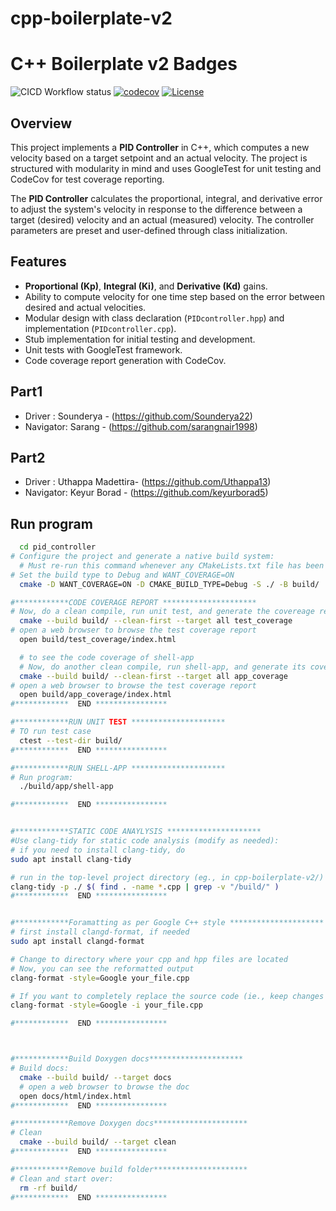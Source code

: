 # cpp-boilerplate-v2

# C++ Boilerplate v2 Badges
![CICD Workflow status](https://github.com/Uthappa13/pid_controller/actions/workflows/run-unit-test-and-upload-codecov.yml/badge.svg) [![codecov](https://codecov.io/gh/Uthappa13/pid_controller/branch/main/graph/badge.svg)](https://codecov.io/gh/Uthappa13/pid_controller) [![License](https://img.shields.io/badge/license-MIT-blue.svg)](LICENSE)




## Overview

This project implements a **PID Controller** in C++, which computes a new velocity based on a target setpoint and an actual velocity. The project is structured with modularity in mind and uses GoogleTest for unit testing and CodeCov for test coverage reporting.

The **PID Controller** calculates the proportional, integral, and derivative error to adjust the system's velocity in response to the difference between a target (desired) velocity and an actual (measured) velocity. The controller parameters are preset and user-defined through class initialization.

## Features

- **Proportional (Kp)**, **Integral (Ki)**, and **Derivative (Kd)** gains.
- Ability to compute velocity for one time step based on the error between desired and actual velocities.
- Modular design with class declaration (`PIDcontroller.hpp`) and implementation (`PIDcontroller.cpp`).
- Stub implementation for initial testing and development.
- Unit tests with GoogleTest framework.
- Code coverage report generation with CodeCov.


## Part1
- Driver : Sounderya - (https://github.com/Sounderya22)
- Navigator: Sarang - (https://github.com/sarangnair1998)

## Part2
- Driver : Uthappa Madettira- (https://github.com/Uthappa13)
- Navigator: Keyur Borad - (https://github.com/keyurborad5)


## Run program
```bash
  cd pid_controller
# Configure the project and generate a native build system:
  # Must re-run this command whenever any CMakeLists.txt file has been changed
# Set the build type to Debug and WANT_COVERAGE=ON
  cmake -D WANT_COVERAGE=ON -D CMAKE_BUILD_TYPE=Debug -S ./ -B build/

#************CODE COVERAGE REPORT *********************
# Now, do a clean compile, run unit test, and generate the covereage report of unit tests
  cmake --build build/ --clean-first --target all test_coverage
# open a web browser to browse the test coverage report
  open build/test_coverage/index.html

  # to see the code coverage of shell-app
  # Now, do another clean compile, run shell-app, and generate its covereage report
  cmake --build build/ --clean-first --target all app_coverage
# open a web browser to browse the test coverage report
  open build/app_coverage/index.html
#************  END ****************

#************RUN UNIT TEST *********************
# TO run test case
  ctest --test-dir build/
#************  END ****************

#************RUN SHELL-APP *********************
# Run program:
  ./build/app/shell-app

#************  END ****************


#************STATIC CODE ANAYLYSIS *********************
#Use clang-tidy for static code analysis (modify as needed):
# if you need to install clang-tidy, do
sudo apt install clang-tidy

# run in the top-level project directory (eg., in cpp-boilerplate-v2/)
clang-tidy -p ./ $( find . -name *.cpp | grep -v "/build/" )
#************  END ****************


#************Foramatting as per Google C++ style *********************
# first install clangd-format, if needed
sudo apt install clangd-format

# Change to directory where your cpp and hpp files are located
# Now, you can see the reformatted output
clang-format -style=Google your_file.cpp

# If you want to completely replace the source code (ie., keep changes in-place) do:
clang-format -style=Google -i your_file.cpp

#************  END ****************



#************Build Doxygen docs*********************
# Build docs:
  cmake --build build/ --target docs
  # open a web browser to browse the doc
  open docs/html/index.html
#************  END ****************

#************Remove Doxygen docs*********************
# Clean
  cmake --build build/ --target clean
#************  END ****************

#************Remove build folder*********************
# Clean and start over:
  rm -rf build/
#************  END ****************
